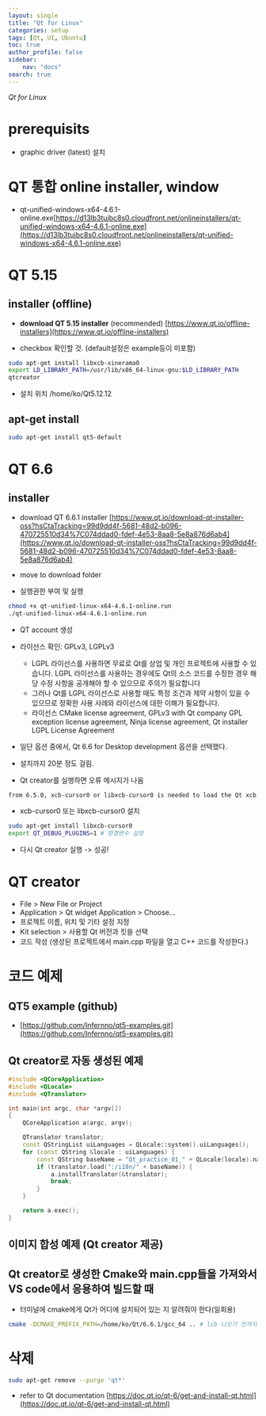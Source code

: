 ```yaml
---
layout: single
title: "Qt for Linux"
categories: setup
tags: [Qt, UI, Ubuntu]
toc: true
author_profile: false
sidebar:
    nav: "docs"
search: true
---
```

*Qt for Linux*

# prerequisits

- graphic driver (latest) 설치

# QT 통합 online installer, window
- qt-unified-windows-x64-4.6.1-online.exe[https://d13lb3tujbc8s0.cloudfront.net/onlineinstallers/qt-unified-windows-x64-4.6.1-online.exe](https://d13lb3tujbc8s0.cloudfront.net/onlineinstallers/qt-unified-windows-x64-4.6.1-online.exe)



# QT 5.15 

## installer (offline)
- **download QT 5.15 installer** (recommended) [https://www.qt.io/offline-installers](https://www.qt.io/offline-installers)

- checkbox 확인할 것. (default설정은 example등이 미포함)

```bash
sudo apt-get install libxcb-xinerama0
export LD_LIBRARY_PATH=/usr/lib/x86_64-linux-gnu:$LD_LIBRARY_PATH
qtcreator
```

- 설치 위치 /home/ko/Qt5.12.12



## apt-get install

```bash
sudo apt-get install qt5-default
```

# QT 6.6 

## installer

- download QT 6.6.1 installer [https://www.qt.io/download-qt-installer-oss?hsCtaTracking=99d9dd4f-5681-48d2-b096-470725510d34%7C074ddad0-fdef-4e53-8aa8-5e8a876d6ab4](https://www.qt.io/download-qt-installer-oss?hsCtaTracking=99d9dd4f-5681-48d2-b096-470725510d34%7C074ddad0-fdef-4e53-8aa8-5e8a876d6ab4)

- move to download folder 

- 실행권한 부여 및 실행

```bash
chmod +x qt-unified-linux-x64-4.6.1-online.run
./qt-unified-linux-x64-4.6.1-online.run
```

- QT account 생성 []()

- 라이선스 확인: GPLv3, LGPLv3
	- LGPL 라이선스를 사용하면 무료로 Qt를 상업 및 개인 프로젝트에 사용할 수 있습니다. LGPL 라이선스를 사용하는 경우에도 Qt의 소스 코드를 수정한 경우 해당 수정 사항을 공개해야 할 수 있으므로 주의가 필요합니다
	- 그러나 Qt를 LGPL 라이선스로 사용할 때도 특정 조건과 제약 사항이 있을 수 있으므로 정확한 사용 사례와 라이선스에 대한 이해가 필요합니다.
	- 라이선스 CMake license agreement, GPLv3 with Qt company GPL exception license agreement, Ninja license agreement, Qt installer LGPL License Agreement

- 일단 옵션 중에서, Qt 6.6 for Desktop development 옵션을 선택했다.

- 설치까지 20분 정도 걸림.

- Qt creator를 실행하면 오류 메시지가 나옴

```bash
from 6.5.0, xcb-cursor0 or libxcb-cursor0 is needed to load the Qt xcb plaform plugin. Could not load the Qt platform plugin xcb in '' even though it was found. This application failed to start because no Qt platform plugin could be initialized. Reinstalling the application may fix this problem. Available platform plugins are: minimal, vkkhrdisplay, eglfs, linuxfb, offscreen, vnc, wayland-egl, minimalegl, wayland, xcb.
```

- xcb-cursor0 또는 libxcb-cursor0 설치

```bash
sudo apt-get install libxcb-cursor0
export QT_DEBUG_PLUGINS=1 # 환경변수 설정
```

- 다시 Qt creator 실행 -> 성공!

# QT creator

- File > New File or Project
- Application > Qt widget Application > Choose...
- 프로젝트 이름, 위치 및 기타 설정 지정
- Kit selection > 사용할 Qt 버전과 킷을 선택
- 코드 작성 (생성된 프로젝트에서 main.cpp 파일을 열고 C++ 코드를 작성한다.)


# 코드 예제

## QT5 example (github)
- [https://github.com/Infernno/qt5-examples.git](https://github.com/Infernno/qt5-examples.git)

## Qt creator로 자동 생성된 예제

```cpp
#include <QCoreApplication>
#include <QLocale>
#include <QTranslator>

int main(int argc, char *argv[])
{
    QCoreApplication a(argc, argv);

    QTranslator translator;
    const QStringList uiLanguages = QLocale::system().uiLanguages();
    for (const QString &locale : uiLanguages) {
        const QString baseName = "Qt_practice_01_" + QLocale(locale).name();
        if (translator.load(":/i18n/" + baseName)) {
            a.installTranslator(&translator);
            break;
        }
    }

    return a.exec();
}
```

## 이미지 합성 예제 (Qt creator 제공)



## Qt creator로 생성한 Cmake와 main.cpp들을 가져와서 VS code에서 응용하여 빌드할 때
- 터미널에 cmake에게 Qt가 어디에 설치되어 있는 지 알려줘야 한다(일회용)

```bash
cmake -DCMAKE_PREFIX_PATH=/home/ko/Qt/6.6.1/gcc_64 .. # lib 나오기 전까지의 설치경로
```

# 삭제

```bash
sudo apt-get remove --purge 'qt*'
```






- refer to Qt documentation [https://doc.qt.io/qt-6/get-and-install-qt.html](https://doc.qt.io/qt-6/get-and-install-qt.html)